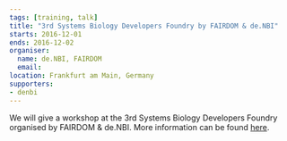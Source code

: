 ```yaml
---
tags: [training, talk]
title: "3rd Systems Biology Developers Foundry by FAIRDOM & de.NBI"
starts: 2016-12-01
ends: 2016-12-02
organiser:
  name: de.NBI, FAIRDOM
  email: 
location: Frankfurt am Main, Germany
supporters:
- denbi
---
```


We will give a workshop at the 3rd Systems Biology Developers Foundry organised by FAIRDOM & de.NBI. More information can be found [here](https://fair-dom.org/communities/systems-biology-developers-foundry/3rd-sbdf/).
